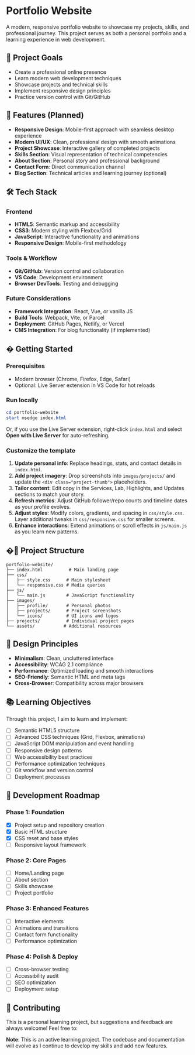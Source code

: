 # Portfolio Website

A modern, responsive portfolio website to showcase my projects, skills, and professional journey. This project serves as both a personal portfolio and a learning experience in web development.

## 🎯 Project Goals

- Create a professional online presence
- Learn modern web development techniques
- Showcase projects and technical skills
- Implement responsive design principles
- Practice version control with Git/GitHub

## 🚀 Features (Planned)

- **Responsive Design**: Mobile-first approach with seamless desktop experience
- **Modern UI/UX**: Clean, professional design with smooth animations
- **Project Showcase**: Interactive gallery of completed projects
- **Skills Section**: Visual representation of technical competencies
- **About Section**: Personal story and professional background
- **Contact Form**: Direct communication channel
- **Blog Section**: Technical articles and learning journey (optional)

## 🛠️ Tech Stack

### Frontend
- **HTML5**: Semantic markup and accessibility
- **CSS3**: Modern styling with Flexbox/Grid
- **JavaScript**: Interactive functionality and animations
- **Responsive Design**: Mobile-first methodology

### Tools & Workflow
- **Git/GitHub**: Version control and collaboration
- **VS Code**: Development environment
- **Browser DevTools**: Testing and debugging

### Future Considerations
- **Framework Integration**: React, Vue, or vanilla JS
- **Build Tools**: Webpack, Vite, or Parcel
- **Deployment**: GitHub Pages, Netlify, or Vercel
- **CMS Integration**: For blog functionality (if implemented)

## � Getting Started

### Prerequisites
- Modern browser (Chrome, Firefox, Edge, Safari)
- Optional: Live Server extension in VS Code for hot reloads

### Run locally
```powershell
cd portfolio-website
start msedge index.html
```

Or, if you use the Live Server extension, right-click `index.html` and select **Open with Live Server** for auto-refreshing.

### Customize the template
1. **Update personal info**: Replace headings, stats, and contact details in `index.html`.
2. **Add project imagery**: Drop screenshots into `images/projects/` and update the `<div class="project-thumb">` placeholders.
3. **Tailor content**: Edit copy in the Services, Lab, Highlights, and Updates sections to match your story.
4. **Refresh metrics**: Adjust GitHub follower/repo counts and timeline dates as your profile evolves.
5. **Adjust styles**: Modify colors, gradients, and spacing in `css/style.css`. Layer additional tweaks in `css/responsive.css` for smaller screens.
6. **Enhance interactions**: Extend animations or scroll effects in `js/main.js` as you learn new patterns.

## �📁 Project Structure

```
portfolio-website/
├── index.html          # Main landing page
├── css/
│   ├── style.css      # Main stylesheet
│   └── responsive.css # Media queries
├── js/
│   └── main.js        # JavaScript functionality
├── images/
│   ├── profile/       # Personal photos
│   ├── projects/      # Project screenshots
│   └── icons/         # UI icons and logos
├── projects/          # Individual project pages
└── assets/           # Additional resources
```

## 🎨 Design Principles

- **Minimalism**: Clean, uncluttered interface
- **Accessibility**: WCAG 2.1 compliance
- **Performance**: Optimized loading and smooth interactions
- **SEO-Friendly**: Semantic HTML and meta tags
- **Cross-Browser**: Compatibility across major browsers

## 📚 Learning Objectives

Through this project, I aim to learn and implement:

- [ ] Semantic HTML5 structure
- [ ] Advanced CSS techniques (Grid, Flexbox, animations)
- [ ] JavaScript DOM manipulation and event handling
- [ ] Responsive design patterns
- [ ] Web accessibility best practices
- [ ] Performance optimization techniques
- [ ] Git workflow and version control
- [ ] Deployment processes

## 🚧 Development Roadmap

### Phase 1: Foundation
- [x] Project setup and repository creation
- [x] Basic HTML structure
- [x] CSS reset and base styles
- [ ] Responsive layout framework

### Phase 2: Core Pages
- [ ] Home/Landing page
- [ ] About section
- [ ] Skills showcase
- [ ] Project portfolio

### Phase 3: Enhanced Features
- [ ] Interactive elements
- [ ] Animations and transitions
- [ ] Contact form functionality
- [ ] Performance optimization

### Phase 4: Polish & Deploy
- [ ] Cross-browser testing
- [ ] Accessibility audit
- [ ] SEO optimization
- [ ] Deployment setup

## 🤝 Contributing

This is a personal learning project, but suggestions and feedback are always welcome! Feel free to:



**Note**: This is an active learning project. The codebase and documentation will evolve as I continue to develop my skills and add new features.
